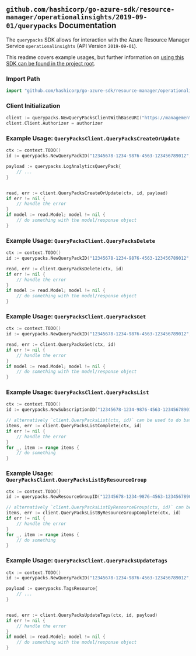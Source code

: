 
## `github.com/hashicorp/go-azure-sdk/resource-manager/operationalinsights/2019-09-01/querypacks` Documentation

The `querypacks` SDK allows for interaction with the Azure Resource Manager Service `operationalinsights` (API Version `2019-09-01`).

This readme covers example usages, but further information on [using this SDK can be found in the project root](https://github.com/hashicorp/go-azure-sdk/tree/main/docs).

### Import Path

```go
import "github.com/hashicorp/go-azure-sdk/resource-manager/operationalinsights/2019-09-01/querypacks"
```


### Client Initialization

```go
client := querypacks.NewQueryPacksClientWithBaseURI("https://management.azure.com")
client.Client.Authorizer = authorizer
```


### Example Usage: `QueryPacksClient.QueryPacksCreateOrUpdate`

```go
ctx := context.TODO()
id := querypacks.NewQueryPackID("12345678-1234-9876-4563-123456789012", "example-resource-group", "queryPackValue")

payload := querypacks.LogAnalyticsQueryPack{
	// ...
}


read, err := client.QueryPacksCreateOrUpdate(ctx, id, payload)
if err != nil {
	// handle the error
}
if model := read.Model; model != nil {
	// do something with the model/response object
}
```


### Example Usage: `QueryPacksClient.QueryPacksDelete`

```go
ctx := context.TODO()
id := querypacks.NewQueryPackID("12345678-1234-9876-4563-123456789012", "example-resource-group", "queryPackValue")

read, err := client.QueryPacksDelete(ctx, id)
if err != nil {
	// handle the error
}
if model := read.Model; model != nil {
	// do something with the model/response object
}
```


### Example Usage: `QueryPacksClient.QueryPacksGet`

```go
ctx := context.TODO()
id := querypacks.NewQueryPackID("12345678-1234-9876-4563-123456789012", "example-resource-group", "queryPackValue")

read, err := client.QueryPacksGet(ctx, id)
if err != nil {
	// handle the error
}
if model := read.Model; model != nil {
	// do something with the model/response object
}
```


### Example Usage: `QueryPacksClient.QueryPacksList`

```go
ctx := context.TODO()
id := querypacks.NewSubscriptionID("12345678-1234-9876-4563-123456789012")

// alternatively `client.QueryPacksList(ctx, id)` can be used to do batched pagination
items, err := client.QueryPacksListComplete(ctx, id)
if err != nil {
	// handle the error
}
for _, item := range items {
	// do something
}
```


### Example Usage: `QueryPacksClient.QueryPacksListByResourceGroup`

```go
ctx := context.TODO()
id := querypacks.NewResourceGroupID("12345678-1234-9876-4563-123456789012", "example-resource-group")

// alternatively `client.QueryPacksListByResourceGroup(ctx, id)` can be used to do batched pagination
items, err := client.QueryPacksListByResourceGroupComplete(ctx, id)
if err != nil {
	// handle the error
}
for _, item := range items {
	// do something
}
```


### Example Usage: `QueryPacksClient.QueryPacksUpdateTags`

```go
ctx := context.TODO()
id := querypacks.NewQueryPackID("12345678-1234-9876-4563-123456789012", "example-resource-group", "queryPackValue")

payload := querypacks.TagsResource{
	// ...
}


read, err := client.QueryPacksUpdateTags(ctx, id, payload)
if err != nil {
	// handle the error
}
if model := read.Model; model != nil {
	// do something with the model/response object
}
```
